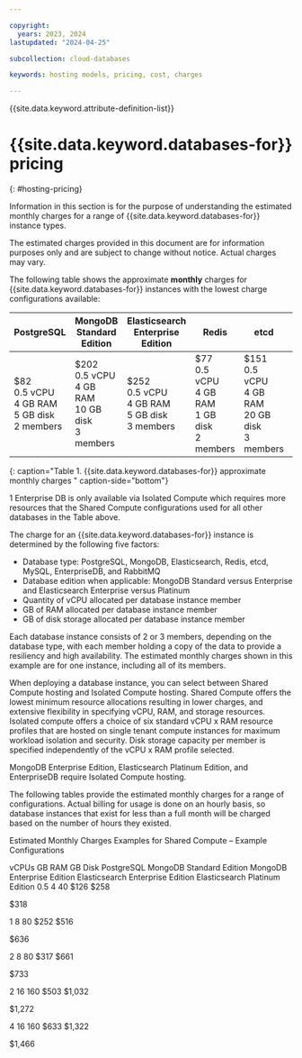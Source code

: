 ```yaml
---

copyright:
  years: 2023, 2024
lastupdated: "2024-04-25"

subcollection: cloud-databases

keywords: hosting models, pricing, cost, charges

---
```


{{site.data.keyword.attribute-definition-list}}

# {{site.data.keyword.databases-for}} pricing
{: #hosting-pricing}

Information in this section is for the purpose of understanding the estimated monthly charges for a range of {{site.data.keyword.databases-for}} instance types.

The estimated charges provided in this document are for information purposes only and are subject to change without notice. Actual charges may vary.  

The following table shows the approximate **monthly** charges for {{site.data.keyword.databases-for}} instances with the lowest charge configurations available: 

| PostgreSQL | MongoDB Standard Edition | Elasticsearch Enterprise Edition| Redis | etcd | MySQL | RabbitMQ | EnterpriseDB1 |
| --- | --- | --- | --- | --- | --- | --- | --- |
| $82 <br> 0.5 vCPU <br> 4 GB RAM <br> 5 GB disk <br> 2 members | $202 <br> 0.5 vCPU <br> 4 GB RAM <br> 10 GB disk <br> 3 members | $252 <br> 0.5 vCPU <br> 4 GB RAM <br> 5 GB disk <br> 3 members | $77 <br>  0.5 vCPU <br> 4 GB RAM <br> 1 GB disk <br> 2 members | $151 <br> 0.5 vCPU <br> 4 GB RAM <br> 20 GB disk <br> 3 members | $181 <br> 0.5 vCPU <br> 4 GB RAM <br> 10 GB disk <br> 3 members | $229 <br> 1 vCPU <br> 8 GB RAM <br> 1 GB disk <br> 3 members | $1,929 <br> 4 vCPU <br> 16 GB RAM <br> 20 GB disk <br> 3 members |
{: caption="Table 1. {{site.data.keyword.databases-for}} approximate monthly charges " caption-side="bottom"}

1 Enterprise DB is only available via Isolated Compute which requires more resources that the Shared Compute configurations used for all other databases in the Table above.

The charge for an {{site.data.keyword.databases-for}} instance is determined by the following five factors:

- Database type: PostgreSQL, MongoDB, Elasticsearch, Redis, etcd, MySQL, EnterpriseDB, and RabbitMQ
- Database edition when applicable: MongoDB Standard versus Enterprise and Elasticsearch Enterprise versus Platinum
- Quantity of vCPU allocated per database instance member
- GB of RAM allocated per database instance member
- GB of disk storage allocated per database instance member

Each database instance consists of 2 or 3 members, depending on the database type, with each member holding a copy of the data to provide a resiliency and high availability. The estimated monthly charges shown in this example are for one instance, including all of its members.

When deploying a database instance, you can select between Shared Compute hosting and Isolated Compute hosting. Shared Compute offers the lowest minimum resource allocations resulting in lower charges, and extensive flexibility in specifying vCPU, RAM, and storage resources. Isolated compute offers a choice of six standard vCPU x RAM resource profiles that are hosted on single tenant compute instances for maximum workload isolation and security. Disk storage capacity per member is specified independently of the vCPU x RAM profile selected.

MongoDB Enterprise Edition, Elasticsearch Platinum Edition, and EnterpriseDB require Isolated Compute hosting.

The following tables provide the estimated monthly charges for a range of configurations. Actual billing for usage is done on an hourly basis, so database instances that exist for less than a full month will be charged based on the number of hours they existed.

Estimated Monthly Charges Examples for Shared Compute – Example Configurations

vCPUs
GB RAM
GB Disk
PostgreSQL
MongoDB Standard Edition
MongoDB Enterprise Edition
Elasticsearch Enterprise Edition
Elasticsearch Platinum Edition
0.5
4
40
$126 
$258 
 
$318 
 
1
8
80
$252 
$516 
 
$636 
 
2
8
80
$317 
$661 
 
$733 
 
2
16
160
$503 
$1,032 
 
$1,272 
 
4
16
160
$633 
$1,322 
 
$1,466 
 

